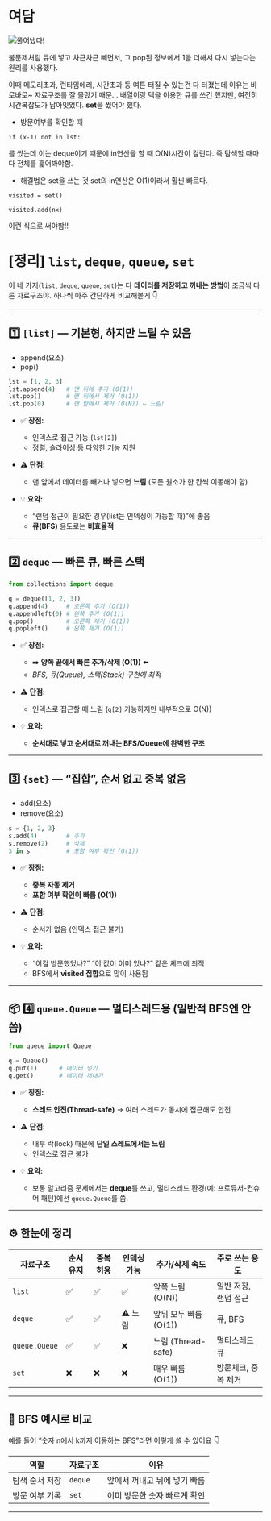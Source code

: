 # 여담
![풀어냈다!](./기쁘당.PNG)

불문제처럼 큐에 넣고 차근차근 빼면서, 그 pop된 정보에서 1을 더해서 다시 넣는다는 원리를 사용했다. 

이때 메모리초과, 런타임에러, 시간초과 등 여튼 터질 수 있는건 다 터졌는데
이유는 바로바로~ 자료구조를 잘 몰랐기 때문...
배열이랑 덱을 이용한 큐를 쓰긴 했지만, 여전히 시간복잡도가 남아잇었다. **set**을 썼어야 했다. 

- 방문여부를 확인할 때
```
if (x-1) not in lst:
```
를 썼는데 이는 deque이기 때문에 in연산을 할 때 O(N)시간이 걸린다. 즉 탐색할 때마다 전체를 훑어봐야함. 

- 해결법은 set을 쓰는 것
set의 in연산은 O(1)이라서 훨씬 빠르다. 
```
visited = set()

visited.add(nx)
```
이런 식으로 써야함!! 

# [정리] `list`, `deque`, `queue`, `set`
이 네 가지(`list`, `deque`, `queue`, `set`)는 다 **데이터를 저장하고 꺼내는 방법**이 조금씩 다른 자료구조야.
하나씩 아주 간단하게 비교해볼게 👇

---

## 1️⃣ `[list]` — 기본형, 하지만 느릴 수 있음
- append(요소)
- pop()

```python
lst = [1, 2, 3]
lst.append(4)   # 맨 뒤에 추가 (O(1))
lst.pop()       # 맨 뒤에서 제거 (O(1))
lst.pop(0)      # 맨 앞에서 제거 (O(N)) ← 느림!
```

* ✅ **장점:**

  * 인덱스로 접근 가능 (`lst[2]`)
  * 정렬, 슬라이싱 등 다양한 기능 지원
* ⚠️ **단점:**

  * 맨 앞에서 데이터를 빼거나 넣으면 **느림** (모든 원소가 한 칸씩 이동해야 함)
* 💡 **요약:**

  * “랜덤 접근이 필요한 경우(list는 인덱싱이 가능할 때)”에 좋음
  * **큐(BFS)** 용도로는 **비효율적**

---

## 2️⃣ `deque` — 빠른 큐, 빠른 스택

```python
from collections import deque

q = deque([1, 2, 3])
q.append(4)     # 오른쪽 추가 (O(1))
q.appendleft(0) # 왼쪽 추가 (O(1))
q.pop()         # 오른쪽 제거 (O(1))
q.popleft()     # 왼쪽 제거 (O(1))
```

* ✅ **장점:**

  * ➡️ **양쪽 끝에서 빠른 추가/삭제 (O(1))** ⬅️
  * _BFS, 큐(Queue), 스택(Stack) 구현에 최적_
* ⚠️ **단점:**

  * 인덱스로 접근할 때 느림 (`q[2]` 가능하지만 내부적으로 O(N))
* 💡 **요약:**

  * **순서대로 넣고 순서대로 꺼내는 BFS/Queue에 완벽한 구조**

---

## 3️⃣ `{set}` — “집합”, **순서 없고 중복 없음**
- add(요소)
- remove(요소)

```python
s = {1, 2, 3}
s.add(4)        # 추가
s.remove(2)     # 삭제
3 in s          # 포함 여부 확인 (O(1))
```

* ✅ **장점:**

  * **중복 자동 제거**
  * **포함 여부 확인이 빠름 (O(1))**
* ⚠️ **단점:**

  * 순서가 없음 (인덱스 접근 불가)
* 💡 **요약:**

  * “이걸 방문했었나?” “이 값이 이미 있나?” 같은 체크에 최적
  * BFS에서 **visited 집합**으로 많이 사용됨

---

## 📦 4️⃣ `queue.Queue` — 멀티스레드용 (일반적 BFS엔 안 씀)

```python
from queue import Queue

q = Queue()
q.put(1)      # 데이터 넣기
q.get()       # 데이터 꺼내기
```

* ✅ **장점:**

  * **스레드 안전(Thread-safe)** → 여러 스레드가 동시에 접근해도 안전
* ⚠️ **단점:**

  * 내부 락(lock) 때문에 **단일 스레드에서는 느림**
  * 인덱스로 접근 불가
* 💡 **요약:**

  * 보통 알고리즘 문제에서는 **deque**를 쓰고,
    멀티스레드 환경(예: 프로듀서-컨슈머 패턴)에선 `queue.Queue`를 씀.

---



## ⚙️ 한눈에 정리

| 자료구조          | 순서 유지 | 중복 허용 | 인덱싱 가능 | 추가/삭제 속도         | 주로 쓰는 용도     |
| ------------- | ----- | ----- | ------ | ---------------- | ------------ |
| `list`        | ✅     | ✅     | ✅      | 앞쪽 느림 (O(N))     | 일반 저장, 랜덤 접근 |
| `deque`       | ✅     | ✅     | ⚠️ 느림  | 앞뒤 모두 빠름 (O(1))  | 큐, BFS       |
| `queue.Queue` | ✅     | ✅     | ❌      | 느림 (Thread-safe) | 멀티스레드 큐      |
| `set`         | ❌     | ❌     | ❌      | 매우 빠름 (O(1))     | 방문체크, 중복 제거  |

---

## 🎯 BFS 예시로 비교

예를 들어 “숫자 n에서 k까지 이동하는 BFS”라면 이렇게 쓸 수 있어요 👇

| 역할       | 자료구조    | 이유               |
| -------- | ------- | ---------------- |
| 탐색 순서 저장 | `deque` | 앞에서 꺼내고 뒤에 넣기 빠름 |
| 방문 여부 기록 | `set`   | 이미 방문한 숫자 빠르게 확인 |

---
